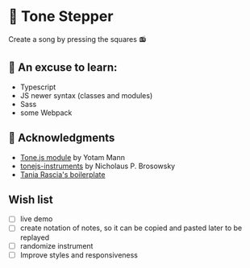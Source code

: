  🎼 Tone Stepper
 ================= 
Create a song by pressing the squares 📻

## 🧰 An excuse to learn:
- Typescript
- JS newer syntax (classes and modules)
- Sass
- some Webpack

## 🙏 Acknowledgments
- [Tone.js module](https://tonejs.github.io) by Yotam Mann
- [tonejs-instruments](https://github.com/nbrosowsky/tonejs-instruments) by Nicholaus P. Brosowsky
- [Tania Rascia's boilerplate](https://github.com/taniarascia/webpack-boilerplate)


## Wish list
- [ ] live demo
- [ ] create notation of notes, so it can be copied and pasted later to be replayed
- [ ] randomize instrument
- [ ] Improve styles and responsiveness